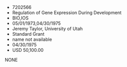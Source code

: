 * 7202566
* Regulation of Gene Expression During Development
* BIO,IOS
* 05/01/1973,04/30/1975
* Jeremy Taylor, University of Utah
* Standard Grant
*   name not available
* 04/30/1975
* USD 50,100.00

NONE